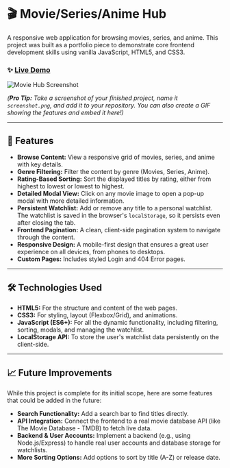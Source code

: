 # 🎬 Movie/Series/Anime Hub

A responsive web application for browsing movies, series, and anime. This project was built as a portfolio piece to demonstrate core frontend development skills using vanilla JavaScript, HTML5, and CSS3.

### ✨ [Live Demo](https://ephemeral-daifuku-906f3b.netlify.app/)


![Movie Hub Screenshot](<img width="1920" height="1080" alt="Screenshot (19)" src="https://github.com/user-attachments/assets/93a220aa-aa9c-45e3-821a-7e3e213e319f" />
)

*(**Pro Tip:** Take a screenshot of your finished project, name it `screenshot.png`, and add it to your repository. You can also create a GIF showing the features and embed it here!)*

---

## 🚀 Features

* **Browse Content:** View a responsive grid of movies, series, and anime with key details.
* **Genre Filtering:** Filter the content by genre (Movies, Series, Anime).
* **Rating-Based Sorting:** Sort the displayed titles by rating, either from highest to lowest or lowest to highest.
* **Detailed Modal View:** Click on any movie image to open a pop-up modal with more detailed information.
* **Persistent Watchlist:** Add or remove any title to a personal watchlist. The watchlist is saved in the browser's `localStorage`, so it persists even after closing the tab.
* **Frontend Pagination:** A clean, client-side pagination system to navigate through the content.
* **Responsive Design:** A mobile-first design that ensures a great user experience on all devices, from phones to desktops.
* **Custom Pages:** Includes styled Login and 404 Error pages.

---

## 🛠️ Technologies Used

* **HTML5:** For the structure and content of the web pages.
* **CSS3:** For styling, layout (Flexbox/Grid), and animations.
* **JavaScript (ES6+):** For all the dynamic functionality, including filtering, sorting, modals, and managing the watchlist.
* **LocalStorage API:** To store the user's watchlist data persistently on the client-side.

---

## 📈 Future Improvements

While this project is complete for its initial scope, here are some features that could be added in the future:

* **Search Functionality:** Add a search bar to find titles directly.
* **API Integration:** Connect the frontend to a real movie database API (like The Movie Database - TMDB) to fetch live data.
* **Backend & User Accounts:** Implement a backend (e.g., using Node.js/Express) to handle real user accounts and database storage for watchlists.
* **More Sorting Options:** Add options to sort by title (A-Z) or release date.

